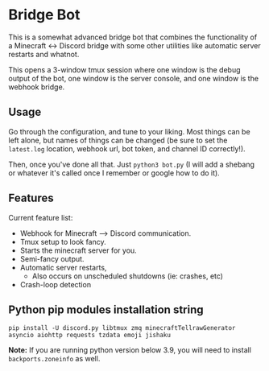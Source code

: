 # Bridge Bot
This is a somewhat advanced bridge bot that combines the functionality of a
Minecraft <-> Discord bridge with some other utilities like automatic server
restarts and whatnot.

This opens a 3-window tmux session where one window is the debug output of the
bot, one window is the server console, and one window is the webhook bridge.

## Usage
Go through the configuration, and tune to your liking. Most things can be left
alone, but names of things can be changed (be sure to set the `latest.log`
location, webhook url, bot token, and channel ID correctly!). 

Then, once you've done all that. Just `python3 bot.py` (I will add a shebang or
whatever it's called once I remember or google how to do it).

## Features
Current feature list:

- Webhook for Minecraft --> Discord communication.
- Tmux setup to look fancy.
- Starts the minecraft server for you.
- Semi-fancy output.
- Automatic server restarts,
  - Also occurs on unscheduled shutdowns (ie: crashes, etc)
- Crash-loop detection

## Python pip modules installation string
```
pip install -U discord.py libtmux zmq minecraftTellrawGenerator asyncio aiohttp requests tzdata emoji jishaku
```
**Note:** If you are running python version below 3.9, you will need to install `backports.zoneinfo` as well.